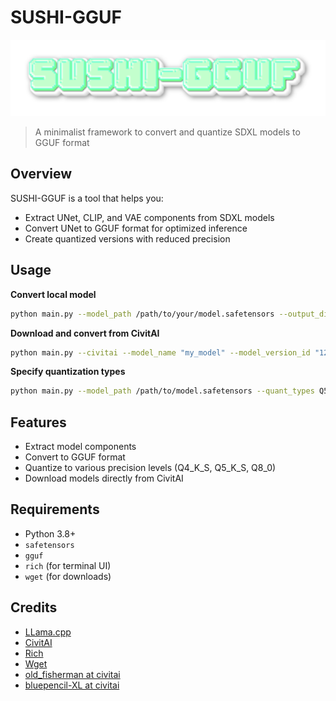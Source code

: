# SUSHI-GGUF

![SUSHI-GGUF](./assets/logo.png)

> A minimalist framework to convert and quantize SDXL models to GGUF format

## Overview

SUSHI-GGUF is a tool that helps you:
- Extract UNet, CLIP, and VAE components from SDXL models
- Convert UNet to GGUF format for optimized inference
- Create quantized versions with reduced precision

## Usage

**Convert local model**
```bash
python main.py --model_path /path/to/your/model.safetensors --output_dir ./output
```

**Download and convert from CivitAI**
```bash
python main.py --civitai --model_name "my_model" --model_version_id "12345" --civitai_token "YOUR_TOKEN"
```

**Specify quantization types**
```bash
python main.py --model_path /path/to/model.safetensors --quant_types Q5_K_S Q8_0
```

## Features

- Extract model components
- Convert to GGUF format
- Quantize to various precision levels (Q4_K_S, Q5_K_S, Q8_0)
- Download models directly from CivitAI

## Requirements

- Python 3.8+
- `safetensors`
- `gguf`
- `rich` (for terminal UI)
- `wget` (for downloads)


## Credits

- [LLama.cpp](https://github.com/ggerganov/llama.cpp)
- [CivitAI](https://civitai.com)
- [Rich](https://github.com/Textualize/rich)
- [Wget](https://www.gnu.org/software/wget/)
- [old_fisherman at civitai](https://civitai.com/user/old_fisherman)
- [bluepencil-XL at civitai](https://civitai.com/models/119012?modelVersionId=592322)